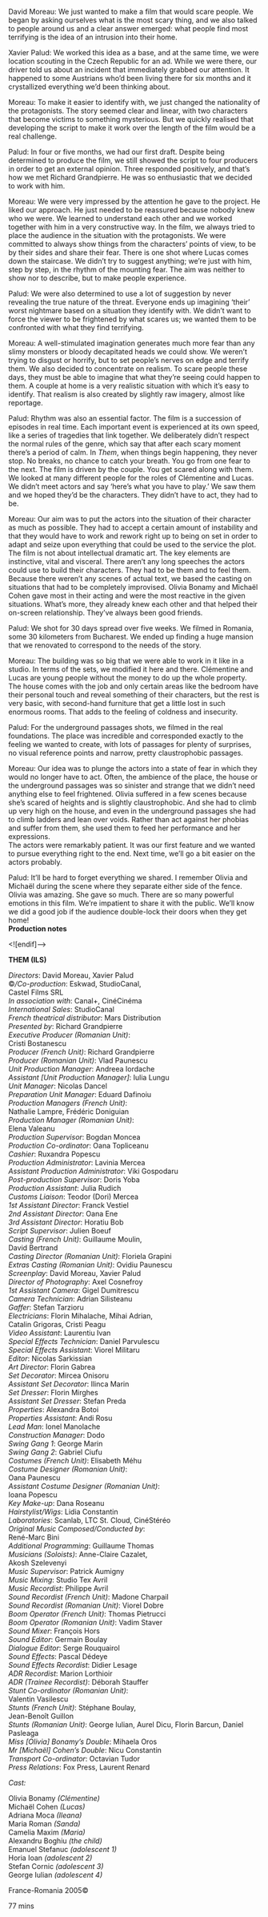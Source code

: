 

David Moreau: We just wanted to make a film that would scare people.  We began by asking ourselves what is the most scary thing, and we also talked to people around us and a clear answer emerged: what people find most terrifying is the idea of an intrusion into their home.

Xavier Palud: We worked this idea as a base, and at the same time, we were location scouting in the Czech Republic for an ad. While we were there, our driver told us about an incident that immediately grabbed our attention. It happened to some Austrians who’d been living there for six months and it crystallized everything we’d been thinking about.

Moreau: To make it easier to identify with, we just changed the nationality of the protagonists. The story seemed clear and linear, with two characters that become victims to something mysterious. But we quickly realised that developing the script to make it work over the length of the film would be a  
real challenge.

Palud: In four or five months, we had our first draft. Despite being determined to produce the film, we still showed the script to four producers in order to get an external opinion. Three responded positively, and that’s how we met Richard Grandpierre. He was so enthusiastic that we decided to work  with him.

Moreau: We were very impressed by the attention he gave to the project. He liked our approach. He just needed to be reassured because nobody knew who we were. We learned to understand each other and we worked together with him in a very constructive way. In the film, we always tried to place the audience in the situation with the protagonists. We were committed to always show things from the characters’ points of view, to be by their sides and share their fear. There is one shot where Lucas comes down the staircase. We didn’t try to suggest anything; we’re just with him, step by step, in the rhythm of the mounting fear. The aim was neither to show nor to describe, but to make people experience.

Palud: We were also determined to use a lot of suggestion by never revealing the true nature of the threat. Everyone ends up imagining ‘their’ worst nightmare based on a situation they identify with. We didn’t want to force the viewer to be frightened by what scares us; we wanted them to be confronted with what they find terrifying.

Moreau: A well-stimulated imagination generates much more fear than any slimy monsters or bloody decapitated heads we could show. We weren’t trying to disgust or horrify, but to set people’s nerves on edge and terrify them. We also decided to concentrate on realism. To scare people these days, they must be able to imagine that what they’re seeing could happen to them. A couple at home is a very realistic situation with which it’s easy to identify. That realism is also created by slightly raw imagery, almost like reportage.

Palud: Rhythm was also an essential factor. The film is a succession of episodes in real time. Each important event is experienced at its own speed, like a series of tragedies that link together. We deliberately didn’t respect the normal rules of the genre, which say that after each scary moment there’s a period of calm. In _Them_, when things begin happening, they never stop. No breaks, no chance to catch your breath. You go from one fear to the next. The film is driven by the couple. You get scared along with them. We looked at many different people for the roles of Clémentine and Lucas. We didn’t meet actors and say ‘here’s what you have to play.’ We saw them and we hoped they’d be the characters. They didn’t have to act, they had to be.

Moreau: Our aim was to put the actors into the situation of their character as much as possible. They had to accept a certain amount of instability and that they would have to work and rework right up to being on set in order to adapt and seize upon everything that could be used to the service the plot. The film is not about intellectual dramatic art. The key elements are instinctive, vital and visceral. There aren’t any long speeches the actors could use to build their characters. They had to be them and to feel them. Because there weren’t any scenes of actual text, we based the casting on situations that had to be completely improvised. Olivia Bonamy and Michaël Cohen gave most in their acting and were the most reactive in the given situations. What’s more, they already knew each other and that helped their on-screen relationship. They’ve always been good friends.

Palud: We shot for 30 days spread over five weeks. We filmed in Romania, some 30 kilometers from Bucharest. We ended up finding a huge mansion that we renovated to correspond to the needs of the story.

Moreau: The building was so big that we were able to work in it like in a studio. In terms of the sets, we modified it here and there. Clémentine and Lucas are young people without the money to do up the whole property. The house comes with the job and only certain areas like the bedroom have their personal touch and reveal something of their characters, but the rest is very basic, with second-hand furniture that get a little lost in such enormous rooms. That adds to the feeling of coldness and insecurity.

Palud: For the underground passages shots, we filmed in the real foundations. The place was incredible and corresponded exactly to the feeling we wanted to create, with lots of passages for plenty of surprises, no visual reference points and narrow, pretty claustrophobic passages.

Moreau: Our idea was to plunge the actors into a state of fear in which they would no longer have to act. Often, the ambience of the place, the house or the underground passages was so sinister and strange that we didn’t need anything else to feel frightened. Olivia suffered in a few scenes because she’s scared of heights and is slightly claustrophobic. And she had to climb up very high on the house, and even in the underground passages she had to climb ladders and lean over voids. Rather than act against her phobias and suffer from them, she used them to feed her performance and her expressions.  
The actors were remarkably patient. It was our first feature and we wanted to pursue everything right to the end. Next time, we’ll go a bit easier on the actors probably.

Palud: It’ll be hard to forget everything we shared. I remember Olivia and Michaël during the scene where they separate either side of the fence. Olivia was amazing. She gave so much. There are so many powerful emotions in this film. We’re impatient to share it with the public. We’ll know we did a good job if the audience double-lock their doors when they get home!  
**Production notes**

<![endif]-->

**THEM (ILS)**

_Directors_: David Moreau, Xavier Palud  
©_/Co-production_: Eskwad, StudioCanal,  
Castel Films SRL  
_In association with_: Canal+, CinéCinéma  
_International Sales_: StudioCanal  
_French theatrical distributor_: Mars Distribution  
_Presented by_: Richard Grandpierre  
_Executive Producer (Romanian Unit)_:  
Cristi Bostanescu  
_Producer (French Unit)_: Richard Grandpierre  
_Producer (Romanian Unit)_: Vlad Paunescu  
_Unit Production Manager_: Andreea Iordache  
_Assistant [Unit Production Manager]_: Iulia Lungu  
_Unit Manager_: Nicolas Dancel  
_Preparation Unit Manager_: Eduard Dafinoiu  
_Production Managers (French Unit)_:  
Nathalie Lampre, Frédéric Doniguian  
_Production Manager (Romanian Unit)_:  
Elena Valeanu  
_Production Supervisor_: Bogdan Moncea  
_Production Co-ordinator_: Oana Topliceanu  
_Cashier_: Ruxandra Popescu  
_Production Administrator_: Lavinia Mercea  
_Assistant Production Administrator_: Viki Gospodaru  
_Post-production Supervisor_: Doris Yoba  
_Production Assistant_: Julia Rudich  
_Customs Liaison_: Teodor (Dori) Mercea  
_1st Assistant Director_: Franck Vestiel  
_2nd Assistant Director_: Oana Ene  
_3rd Assistant Director_: Horatiu Bob  
_Script Supervisor_: Julien Boeuf  
_Casting (French Unit)_: Guillaume Moulin,  
David Bertrand  
_Casting Director (Romanian Unit)_: Floriela Grapini  
_Extras Casting (Romanian Unit)_: Ovidiu Paunescu  
_Screenplay_: David Moreau, Xavier Palud  
_Director of Photography_: Axel Cosnefroy  
_1st Assistant Camera_: Gigel Dumitrescu  
_Camera Technician_: Adrian Silisteanu  
_Gaffer_: Stefan Tarzioru  
_Electricians_: Florin Mihalache, Mihai Adrian,  
Catalin Grigoras, Cristi Peagu  
_Video Assistant_: Laurentiu Ivan  
_Special Effects Technician_: Daniel Parvulescu  
_Special Effects Assistant_: Viorel Militaru  
_Editor_: Nicolas Sarkissian  
_Art Director_: Florin Gabrea  
_Set Decorator_: Mircea Onisoru  
_Assistant Set Decorator_: Ilinca Marin  
_Set Dresser_: Florin Mirghes  
_Assistant Set Dresser_: Stefan Preda  
_Properties_: Alexandra Botoi  
_Properties Assistant_: Andi Rosu  
_Lead Man_: Ionel Manolache  
_Construction Manager_: Dodo  
_Swing Gang 1_: George Marin  
_Swing Gang 2_: Gabriel Ciufu  
_Costumes (French Unit)_: Elisabeth Méhu  
_Costume Designer (Romanian Unit)_:  
Oana Paunescu  
_Assistant Costume Designer (Romanian Unit)_:  
Ioana Popescu  
_Key Make-up_: Dana Roseanu  
_Hairstylist/Wigs_: Lidia Constantin  
_Laboratories_: Scanlab, LTC St. Cloud, CinéStéréo  
_Original Music Composed/Conducted by_:  
René-Marc Bini  
_Additional Programming_: Guillaume Thomas  
_Musicians (Soloists)_: Anne-Claire Cazalet,  
Akosh Szelevenyi  
_Music Supervisor_: Patrick Aumigny  
_Music Mixing_: Studio Tex Avril  
_Music Recordist_: Philippe Avril  
_Sound Recordist (French Unit)_: Madone Charpail  
_Sound Recordist (Romanian Unit)_: Viorel Dobre  
_Boom Operator (French Unit)_: Thomas Pietrucci  
_Boom Operator (Romanian Unit)_: Vadim Staver  
_Sound Mixer_: François Hors  
_Sound Editor_: Germain Boulay  
_Dialogue Editor_: Serge Rouquairol  
_Sound Effects_: Pascal Dédeye  
_Sound Effects Recordist_: Didier Lesage  
_ADR Recordist_: Marion Lorthioir  
_ADR (Trainee Recordist)_: Déborah Stauffer  
_Stunt Co-ordinator (Romanian Unit)_:  
Valentin Vasilescu  
_Stunts (French Unit)_: Stéphane Boulay,  
Jean-Benoît Guillon  
_Stunts (Romanian Unit)_: George Iulian, Aurel Dicu, Florin Barcun, Daniel Pasleaga  
_Miss [Olivia] Bonamy’s Double_: Mihaela Oros  
_Mr [Michaël] Cohen’s Double_: Nicu Constantin  
_Transport Co-ordinator_: Octavian Tudor  
_Press Relations_: Fox Press, Laurent Renard

_Cast:_

Olivia Bonamy _(Clémentine)_  
Michaël Cohen _(Lucas)_  
Adriana Moca _(Ileana)_  
Maria Roman _(Sanda)_  
Camelia Maxim _(Maria)_  
Alexandru Boghiu _(the child)_  
Emanuel Stefanuc _(adolescent 1)_  
Horia Ioan _(adolescent 2)_  
Stefan Cornic _(adolescent 3)_  
George Iulian _(adolescent 4)_

France-Romania 2005©

77 mins
<!--stackedit_data:
eyJoaXN0b3J5IjpbMTAzNzg4MzA0N119
-->